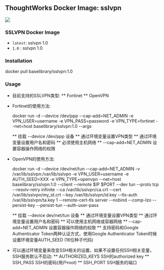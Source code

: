## ThoughtWorks Docker Image: sslvpn

[![](http://dockeri.co/image/baselibrary/sslvpn)](https://registry.hub.docker.com/u/baselibrary/sslvpn/)

### SSLVPN Docker Image

* `latest`: sslvpn 1.0
* `1.0`   : sslvpn 1.0

### Installation

  docker pull baselibrary/sslvpn:1.0

### Usage

  * 目前支持的SSLVPN类型:
    ** Fortinet
    ** OpenVPN

  *	Fortinet的使用方法:

  	docker run -d --device /dev/ppp --cap-add=NET_ADMIN -e VPN_USER=username -e VPN_PASS=password -e VPN_TYPE=fortinet --net=host baselibrary/sslvpn:1.0 --args

  	** 挂载 --device /dev/ppp 设备
  	** 通过环境变量设置VPN类型
  	** 通过环境变量设置用户名和密码
  	** 必须使用主机网络
  	** --cap-add=NET_ADMIN 设置容器操作网络的权限


  * OpenVPN的使用方法:

  	docker run -d --device /dev/net/tun --cap-add=NET_ADMIN -v /var/lib/sslvpn:/var/lib/sslvpn -e VPN_USER=username -e AUTH_SEED=XXX -e VPN_TYPE=openvpn --net=host baselibrary/sslvpn:1.0 --client --remote $IP $PORT --dev tun --proto tcp --resolv-retry infinite --ca /var/lib/sslvpn/ca.crt --cert /var/lib/sslvpn/my_id.crt --key /var/lib/sslvpn/id.key --tls-auth /var/lib/sslvpn/ta.key 1 --remote-cert-tls server --nobind --comp-lzo --persist-key --persist-tun --auth-user-pass

  	** 挂载 --device dev/net/tun 设备
  	** 通过环境变量设置VPN类型
  	** 通过环境变量设置用户名和密码
  	** 可以使用主机网络或容器网络
  	** --cap-add=NET_ADMIN 设置容器操作网络的权限
  	** 支持密码和Google Authenticator Token两种认证方式，使用Google Authenticator Token时候设置环境变量AUTH_SEED (16位种子代码)


  * 可以通过环境变量来改变SSH相关的设置，如果不设置任何SSH相关变量，SSH服务默认不启动:
  	** AUTHORIZED_KEYS  SSH的authorized key
  	** SSH_PASS  SSH的密码(用户root)
  	** SSH_PORT  SSH服务的端口



